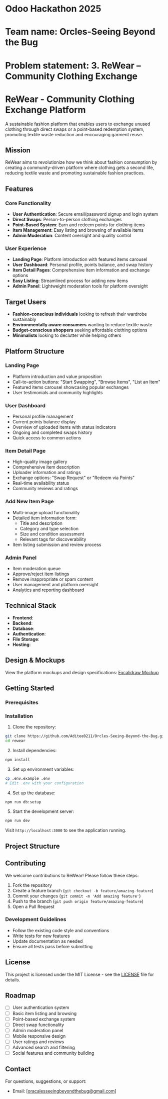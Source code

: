 # Odoo Hackathon 2025 
# Team name: Orcles-Seeing Beyond the Bug
# Problem statement: 3. ReWear – Community Clothing Exchange
# ReWear - Community Clothing Exchange Platform

A sustainable fashion platform that enables users to exchange unused clothing through direct swaps or a point-based redemption system, promoting textile waste reduction and encouraging garment reuse.

##  Mission

ReWear aims to revolutionize how we think about fashion consumption by creating a community-driven platform where clothing gets a second life, reducing textile waste and promoting sustainable fashion practices.

##  Features

### Core Functionality
- **User Authentication**: Secure email/password signup and login system
- **Direct Swaps**: Person-to-person clothing exchanges
- **Point-Based System**: Earn and redeem points for clothing items
- **Item Management**: Easy listing and browsing of available items
- **Admin Moderation**: Content oversight and quality control

### User Experience
- **Landing Page**: Platform introduction with featured items carousel
- **User Dashboard**: Personal profile, points balance, and swap history
- **Item Detail Pages**: Comprehensive item information and exchange options
- **Easy Listing**: Streamlined process for adding new items
- **Admin Panel**: Lightweight moderation tools for platform oversight

##  Target Users

- **Fashion-conscious individuals** looking to refresh their wardrobe sustainably
- **Environmentally aware consumers** wanting to reduce textile waste
- **Budget-conscious shoppers** seeking affordable clothing options
- **Minimalists** looking to declutter while helping others

##  Platform Structure

### Landing Page
- Platform introduction and value proposition
- Call-to-action buttons: "Start Swapping", "Browse Items", "List an Item"
- Featured items carousel showcasing popular exchanges
- User testimonials and community highlights

### User Dashboard
- Personal profile management
- Current points balance display
- Overview of uploaded items with status indicators
- Ongoing and completed swaps history
- Quick access to common actions

### Item Detail Page
- High-quality image gallery
- Comprehensive item description
- Uploader information and ratings
- Exchange options: "Swap Request" or "Redeem via Points"
- Real-time availability status
- Community reviews and ratings

### Add New Item Page
- Multi-image upload functionality
- Detailed item information form:
  - Title and description
  - Category and type selection
  - Size and condition assessment
  - Relevant tags for discoverability
- Item listing submission and review process

### Admin Panel
- Item moderation queue
- Approve/reject item listings
- Remove inappropriate or spam content
- User management and platform oversight
- Analytics and reporting dashboard

##  Technical Stack


- **Frontend**: 
- **Backend**: 
- **Database**: 
- **Authentication**: 
- **File Storage**: 
- **Hosting**: 

##  Design & Mockups

View the platform mockups and design specifications: [Excalidraw Mockup](https://app.excalidraw.com/l/65VNwvy7c4X/zEqG7IJrg0)

##  Getting Started

### Prerequisites


### Installation

1. Clone the repository:
```bash
git clone https://github.com/Aditee0211/Orcles-Seeing-Beyond-the-Bug.git
cd rewear
```

2. Install dependencies:
```bash
npm install
```

3. Set up environment variables:
```bash
cp .env.example .env
# Edit .env with your configuration
```

4. Set up the database:
```bash
npm run db:setup
```

5. Start the development server:
```bash
npm run dev
```

Visit `http://localhost:3000` to see the application running.

##  Project Structure



##  Contributing

We welcome contributions to ReWear! Please follow these steps:

1. Fork the repository
2. Create a feature branch (`git checkout -b feature/amazing-feature`)
3. Commit your changes (`git commit -m 'Add amazing feature'`)
4. Push to the branch (`git push origin feature/amazing-feature`)
5. Open a Pull Request

### Development Guidelines
- Follow the existing code style and conventions
- Write tests for new features
- Update documentation as needed
- Ensure all tests pass before submitting

##  License

This project is licensed under the MIT License - see the [LICENSE](LICENSE) file for details.

##  Roadmap

- [ ] User authentication system
- [ ] Basic item listing and browsing
- [ ] Point-based exchange system
- [ ] Direct swap functionality
- [ ] Admin moderation panel
- [ ] Mobile responsive design
- [ ] User ratings and reviews
- [ ] Advanced search and filtering
- [ ] Social features and community building

##  Contact

For questions, suggestions, or support:
- Email: [oracalesseeingbeyondthebug@gmail.com]

